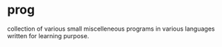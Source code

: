 prog
====

collection of various small miscelleneous programs in various languages written for learning purpose.
